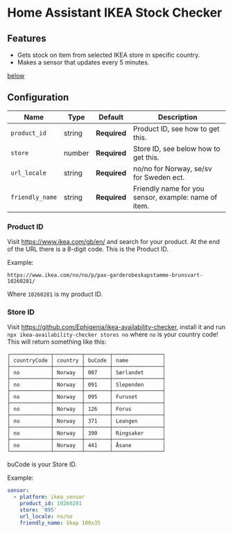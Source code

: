 # Home Assistant IKEA Stock Checker

## Features

- Gets stock on item from selected IKEA store in specific country.
- Makes a sensor that updates every 5 minutes.

[below](#ProductID)
## Configuration

| Name    | Type        | Default       |   Description     |
|---------|-------------|---------------|-------------------|
| `product_id`    | string | **Required** | Product ID, see  how to get this. |
| `store`         | number | **Required** | Store ID, see below how to get this. |
| `url_locale`    | string | **Required** | no/no for Norway, se/sv for Sweden ect. |
| `friendly_name` | string | **Required** | Friendly name for you sensor, example: name of item. |




### Product ID
Visit https://www.ikea.com/gb/en/ and search for your product. At the end of the URL there is a 8-digit code. This is the Product ID.

Example: 

```https://www.ikea.com/no/no/p/pax-garderobeskapstamme-brunsvart-10260281/```

Where ```10260281``` is my product ID.




### Store ID
Visit https://github.com/Ephigenia/ikea-availability-checker, install it and run ```npx ikea-availability-checker stores no``` where ```no``` is your country code!
This will return something like this:


    ┌─────────────┬─────────┬────────┬────────────────┐
    │ countryCode │ country │ buCode │ name           │
    ├─────────────┼─────────┼────────┼────────────────┤
    │ no          │ Norway  │ 007    │ Sørlandet      │
    ├─────────────┼─────────┼────────┼────────────────┤
    │ no          │ Norway  │ 091    │ Slependen      │
    ├─────────────┼─────────┼────────┼────────────────┤
    │ no          │ Norway  │ 095    │ Furuset        │
    ├─────────────┼─────────┼────────┼────────────────┤
    │ no          │ Norway  │ 126    │ Forus          │
    ├─────────────┼─────────┼────────┼────────────────┤
    │ no          │ Norway  │ 371    │ Leangen        │
    ├─────────────┼─────────┼────────┼────────────────┤
    │ no          │ Norway  │ 390    │ Ringsaker      │
    ├─────────────┼─────────┼────────┼────────────────┤
    │ no          │ Norway  │ 441    | Åsane          |
    └─────────────┴─────────┴────────┴────────────────┘
    
buCode is your Store ID.




Example:

```yaml
sensor:
  - platform: ikea_sensor
    product_id: 10260281
    store: '095'
    url_locale: no/no
    friendly_name: Skap 100x35
```


